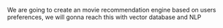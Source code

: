 We are going to create an movie recommendation engine based on users preferences, we will gonna reach this with vector database and NLP
